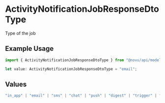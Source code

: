 # ActivityNotificationJobResponseDtoType

Type of the job

## Example Usage

```typescript
import { ActivityNotificationJobResponseDtoType } from "@novu/api/models/components";

let value: ActivityNotificationJobResponseDtoType = "email";
```

## Values

```typescript
"in_app" | "email" | "sms" | "chat" | "push" | "digest" | "trigger" | "delay" | "custom"
```
